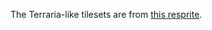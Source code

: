 The Terraria-like tilesets are from [this resprite](https://forums.terraria.org/index.php?threads/marleys-terraria-resprite.97692/).
